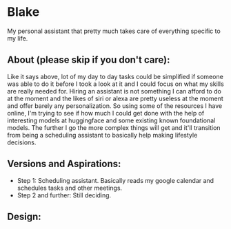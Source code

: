 # Blake
My personal assistant that pretty much takes care of everything specific to my life.

## About (please skip if you don't care):
Like it says above, lot of my day to day tasks could be simplified if someone was able to do it before I took a look at it and I could focus on what my skills are really needed for. Hiring an assistant is not something I can afford to do at the moment and the likes of siri or alexa are pretty useless at the moment and offer barely any personalization. So using some of the resources I have online, I'm trying to see if how much I could get done with the help of interesting models at huggingface and some existing known foundational models. The further I go the more complex things will get and it'll transition from being a scheduling assistant to basically help making lifestyle decisions.

## Versions and Aspirations:
- Step 1: Scheduling assistant. Basically reads my google calendar and schedules tasks and other meetings.
- Step 2 and further: Still deciding. 

## Design:





